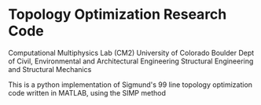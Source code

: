 # Topology Optimization Research Code

Computational Multiphysics Lab (CM2)
University of Colorado Boulder
Dept of Civil, Environmental and Architectural Engineering
Structural Engineering and Structural Mechanics

This is a python implementation of Sigmund's 99 line topology optimization code written in MATLAB, using the SIMP method
